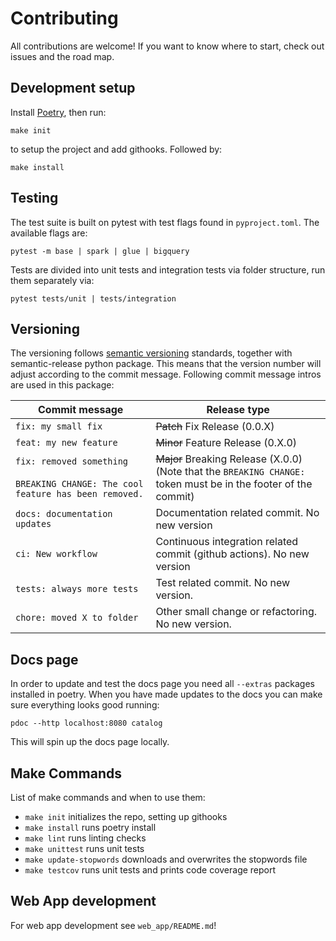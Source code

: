 # Contributing
All contributions are welcome! If you want to know where to start, check out
issues and the road map.

## Development setup
Install [Poetry](https://python-poetry.org/), then run:

`make init`

to setup the project and add githooks. Followed by:

`make install`

## Testing
The test suite is built on pytest with test flags found in `pyproject.toml`. The available flags are:

`pytest -m base | spark | glue | bigquery`

Tests are divided into unit tests and integration tests via folder structure, run them separately via:

`pytest tests/unit | tests/integration`


## Versioning
The versioning follows [semantic versioning](https://semver.org/) standards, together with semantic-release python package. This means
that the version number will adjust according to the commit message.
Following commit message intros are used in this package:

| Commit message                                | Release type                  |
| -----------------------------                 | ----------------------------- |
| `fix: my small fix`                           | ~~Patch~~ Fix Release    (0.0.X)|
| `feat: my new feature`                        | ~~Minor~~ Feature Release  (0.X.0)|
| `fix: removed something`<br><br>`BREAKING CHANGE: The cool feature has been removed.` | ~~Major~~ Breaking Release (X.0.0)<br /> (Note that the `BREAKING CHANGE: ` token must be in the footer of the commit) |
| `docs: documentation updates`                 | Documentation related commit. No new version |
| `ci: New workflow`                            | Continuous integration related commit (github actions). No new version |
| `tests: always more tests`                    | Test related commit. No new version. |
| `chore: moved X to folder`                    | Other small change or refactoring. No new version. |

## Docs page
In order to update and test the docs page you need all `--extras` packages installed in poetry.
When you have made updates to the docs you can make sure everything looks good running:

`pdoc --http localhost:8080 catalog`

This will spin up the docs page locally.

## Make Commands
List of make commands and when to use them:

* `make init` initializes the repo, setting up githooks
* `make install` runs poetry install
* `make lint` runs linting checks
* `make unittest` runs unit tests
* `make update-stopwords` downloads and overwrites the stopwords file
* `make testcov` runs unit tests and prints code coverage report

## Web App development
For web app development see `web_app/README.md`!